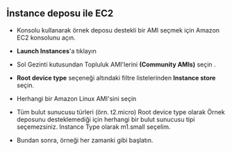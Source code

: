 İnstance deposu ile EC2
--

- Konsolu kullanarak örnek deposu destekli bir AMI seçmek için Amazon EC2 konsolunu açın.

- **Launch Instances**'a tıklayın

- Sol Gezinti kutusundan Topluluk AMI'lerini **(Community AMIs)** seçin .

- **Root device type** seçeneği altındaki filtre listelerinden **Instance store** seçin.

- Herhangi bir Amazon Linux AMI'sini seçin

- Tüm bulut sunucusu türleri (örn. t2.micro) Root device type olarak Örnek deposunu desteklemediği için herhangi bir bulut sunucusu tipi seçemezsiniz. Instance Type olarak m1.small seçelim.

- Bundan sonra, örneği her zamanki gibi başlatın.
